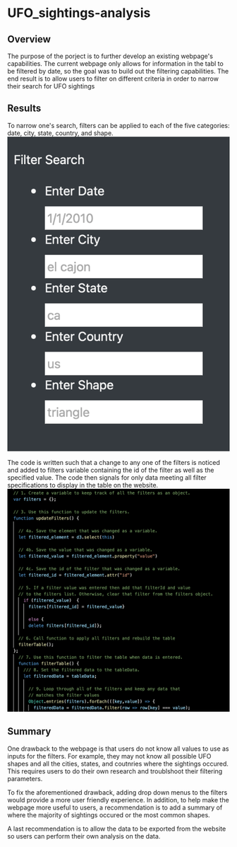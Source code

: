# UFO_sightings-analysis
## Overview
The purpose of the porject is to further develop an existing webpage's capabilities.  The current webpage only allows for information in the tabl to be filtered by date, so the goal was to build out the filtering capabilities. The end result is to allow users to filter on different criteria in order to narrow their search for UFO sightings

## Results
To narrow one's search, filters can be applied to each of the five categories:  date, city, state, country, and shape.
![filters](static/images/filters.png)

The code is written such that a change to any one of the filters is noticed and added to filters variable containing the id of the filter as well as the specified value.  The code then signals for only data meeting all filter specifications to display in the table on the website.
![code](static/images/code.png)

## Summary
One drawback to the webpage is that users do not know all values to use as inputs for the filters. For example, they may not know all possible UFO shapes and all the cities, states, and coutnries where the sightings occured.  This requires users to do their own research and troublshoot their filtering parameters.

To fix the aforementioned drawback, adding drop down menus to the filters would provide a more user friendly experience.  In addition, to help make the webpage more useful to users, a recommendation is to add a summary of where the majority of sightings occured or the most common shapes. 

A last recommendation is to allow the data to be exported from the website so users can perform their own analysis on the data. 
